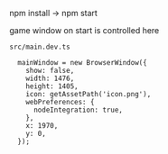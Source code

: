 


npm install -> npm start 


game window on start is controlled here

`src/main.dev.ts`

```
  mainWindow = new BrowserWindow({
    show: false,
    width: 1476,
    height: 1405,
    icon: getAssetPath('icon.png'),
    webPreferences: {
      nodeIntegration: true,
    },
    x: 1970,
    y: 0,
  });
```
